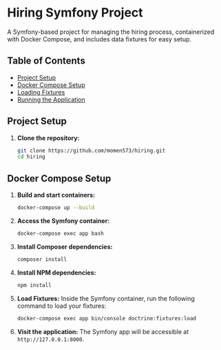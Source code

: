 # Hiring Symfony Project

A Symfony-based project for managing the hiring process, containerized with Docker Compose, and includes data fixtures for easy setup.

## Table of Contents
- [Project Setup](#project-setup)
- [Docker Compose Setup](#docker-compose-setup)
- [Loading Fixtures](#loading-fixtures)
- [Running the Application](#running-the-application)

## Project Setup

1. **Clone the repository:**
    ```bash
    git clone https://github.com/momen573/hiring.git
    cd hiring
    ```

## Docker Compose Setup

1. **Build and start containers:**
    ```bash
    docker-compose up --build
    ```

2. **Access the Symfony container:**
    ```bash
    docker-compose exec app bash
    ```

3. **Install Composer dependencies:**
    ```bash
    composer install
    ```

4. **Install NPM dependencies:**
    ```bash
    npm install
    ```



5. **Load Fixtures:**
    Inside the Symfony container, run the following command to load your fixtures:
    ```bash
    docker-compose exec app bin/console doctrine:fixtures:load
    ```
6. **Visit the application:**
    The Symfony app will be accessible at `http://127.0.0.1:8000`.

